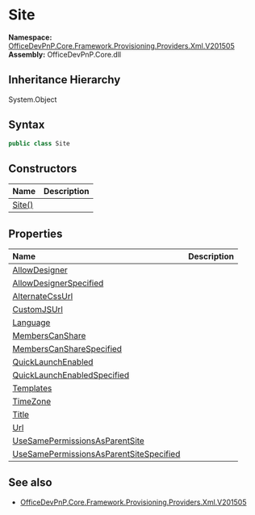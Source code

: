 # Site
  

**Namespace:** [OfficeDevPnP.Core.Framework.Provisioning.Providers.Xml.V201505](OfficeDevPnP.Core.Framework.Provisioning.Providers.Xml.V201505.md)  
**Assembly:** OfficeDevPnP.Core.dll  
## Inheritance Hierarchy
System.Object  


## Syntax
```C#
public class Site
```
## Constructors
|**Name**|**Description**|
|:-----|:-----|
| [Site()](OfficeDevPnP.Core.Framework.Provisioning.Providers.Xml.V201505.Site.ctor1.md) | 
## Properties
|**Name**|**Description**|
|:-----|:-----|
| [AllowDesigner](OfficeDevPnP.Core.Framework.Provisioning.Providers.Xml.V201505.Site.AllowDesigner.md) | 
| [AllowDesignerSpecified](OfficeDevPnP.Core.Framework.Provisioning.Providers.Xml.V201505.Site.AllowDesignerSpecified.md) | 
| [AlternateCssUrl](OfficeDevPnP.Core.Framework.Provisioning.Providers.Xml.V201505.Site.AlternateCssUrl.md) | 
| [CustomJSUrl](OfficeDevPnP.Core.Framework.Provisioning.Providers.Xml.V201505.Site.CustomJSUrl.md) | 
| [Language](OfficeDevPnP.Core.Framework.Provisioning.Providers.Xml.V201505.Site.Language.md) | 
| [MembersCanShare](OfficeDevPnP.Core.Framework.Provisioning.Providers.Xml.V201505.Site.MembersCanShare.md) | 
| [MembersCanShareSpecified](OfficeDevPnP.Core.Framework.Provisioning.Providers.Xml.V201505.Site.MembersCanShareSpecified.md) | 
| [QuickLaunchEnabled](OfficeDevPnP.Core.Framework.Provisioning.Providers.Xml.V201505.Site.QuickLaunchEnabled.md) | 
| [QuickLaunchEnabledSpecified](OfficeDevPnP.Core.Framework.Provisioning.Providers.Xml.V201505.Site.QuickLaunchEnabledSpecified.md) | 
| [Templates](OfficeDevPnP.Core.Framework.Provisioning.Providers.Xml.V201505.Site.Templates.md) | 
| [TimeZone](OfficeDevPnP.Core.Framework.Provisioning.Providers.Xml.V201505.Site.TimeZone.md) | 
| [Title](OfficeDevPnP.Core.Framework.Provisioning.Providers.Xml.V201505.Site.Title.md) | 
| [Url](OfficeDevPnP.Core.Framework.Provisioning.Providers.Xml.V201505.Site.Url.md) | 
| [UseSamePermissionsAsParentSite](OfficeDevPnP.Core.Framework.Provisioning.Providers.Xml.V201505.Site.UseSamePermissionsAsParentSite.md) | 
| [UseSamePermissionsAsParentSiteSpecified](OfficeDevPnP.Core.Framework.Provisioning.Providers.Xml.V201505.Site.UseSamePermissionsAsParentSiteSpecified.md) | 
## See also
- [OfficeDevPnP.Core.Framework.Provisioning.Providers.Xml.V201505](OfficeDevPnP.Core.Framework.Provisioning.Providers.Xml.V201505.md)
